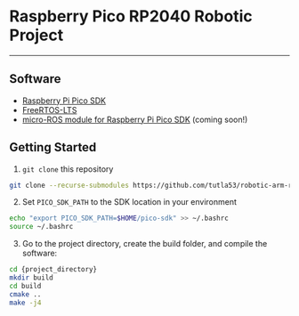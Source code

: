 # Raspberry Pico RP2040 Robotic Project
***
## Software

<ul>
  <li> <a href="https://github.com/raspberrypi/pico-sdk">Raspberry Pi Pico SDK</a> </li>
  <li> <a href="https://github.com/FreeRTOS/FreeRTOS-LTS.git">FreeRTOS-LTS</a> </li>
  <li> <a href="https://github.com/micro-ROS/micro_ros_raspberrypi_pico_sdk.git">micro-ROS module for Raspberry Pi Pico SDK</a> (coming soon!)</li>
</ul> 

## Getting Started
1. `git clone` this repository
```bash
git clone --recurse-submodules https://github.com/tutla53/robotic-arm-rp2040.git
```
2. Set `PICO_SDK_PATH` to the SDK location in your environment
```bash
echo "export PICO_SDK_PATH=$HOME/pico-sdk" >> ~/.bashrc
source ~/.bashrc
```
3. Go to the project directory, create the build folder, and compile the software:
```bash
cd {project_directory}
mkdir build
cd build
cmake ..
make -j4
```
